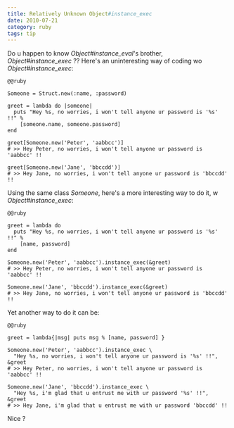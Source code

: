 ```yaml
--- 
title: Relatively Unknown Object#instance_exec
date: 2010-07-21
category: ruby
tags: tip
---
```

Do u happen to know *Object#instance_eval*'s brother, *Object#instance_exec* ??
Here's an uninteresting way of coding wo *Object#instance_exec*:

    @@ruby

    Someone = Struct.new(:name, :password)

    greet = lambda do |someone|
      puts "Hey %s, no worries, i won't tell anyone ur password is '%s' !!" %
        [someone.name, someone.password]
    end

    greet[Someone.new('Peter', 'aabbcc')]
    # >> Hey Peter, no worries, i won't tell anyone ur password is 'aabbcc' !!

    greet[Someone.new('Jane', 'bbccdd')]
    # >> Hey Jane, no worries, i won't tell anyone ur password is 'bbccdd' !!

Using the same class *Someone*, here's a more interesting way to do it, w
*Object#instance_exec*:

    @@ruby

    greet = lambda do
      puts "Hey %s, no worries, i won't tell anyone ur password is '%s' !!" %
        [name, password]
    end

    Someone.new('Peter', 'aabbcc').instance_exec(&greet)
    # >> Hey Peter, no worries, i won't tell anyone ur password is 'aabbcc' !!

    Someone.new('Jane', 'bbccdd').instance_exec(&greet)
    # >> Hey Jane, no worries, i won't tell anyone ur password is 'bbccdd' !!

Yet another way to do it can be:

    @@ruby

    greet = lambda{|msg| puts msg % [name, password] }

    Someone.new('Peter', 'aabbcc').instance_exec \
      "Hey %s, no worries, i won't tell anyone ur password is '%s' !!", &greet
    # >> Hey Peter, no worries, i won't tell anyone ur password is 'aabbcc' !!

    Someone.new('Jane', 'bbccdd').instance_exec \
      "Hey %s, i'm glad that u entrust me with ur password '%s' !!", &greet
    # >> Hey Jane, i'm glad that u entrust me with ur password 'bbccdd' !!

Nice ?

